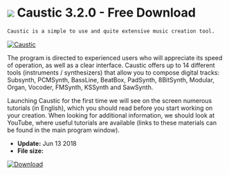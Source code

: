 # ![](https://cdn.softexe.net/static/icon/8/caustic-10124.png) Caustic 3.2.0 - Free Download

```sh
Caustic is a simple to use and quite extensive music creation tool.
```
[![Caustic](https://gallery.dpcdn.pl/imgc/Tools/83027/g_-_420x350_1.5_-_xc7076e63-28c0-4a48-abc1-6b525b022256.jpg)](https://softexe.net/win/multimedia/audio-sound/caustic:pRpbd.html)

The program is directed to experienced users who will appreciate its speed of operation, as well as a clear interface. Caustic offers up to 14 different tools (instruments / synthesizers) that allow you to compose digital tracks: Subsynth, PCMSynth, BassLine, BeatBox, PadSynth, 8BitSynth, Modular, Organ, Vocoder, FMSynth, KSSynth and SawSynth.
 
 Launching Caustic for the first time we will see on the screen numerous tutorials (in English), which you should read before you start working on your creation. When looking for additional information, we should look at YouTube, where useful tutorials are available (links to these materials can be found in the main program window).


- **Update:** Jun 13 2018
- **File size:** 

[![Download](https://cdn.softexe.net/static/img/download.png)](https://softexe.net/win/multimedia/audio-sound/caustic:pRpbd.html)

